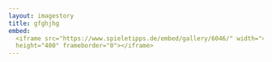 ```yaml
---
layout: imagestory
title: gfghjhg
embed: 
  <iframe src="https://www.spieletipps.de/embed/gallery/6046/" width="494"
  height="400" frameborder="0"></iframe>
---
```


